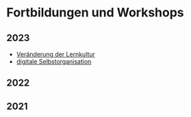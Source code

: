 # Fortbildungen und Workshops

## 2023
- [Veränderung der Lernkultur](workshop/2023-04_Veränderung%20der%20Lernkultur.pdf)
- [digitale Selbstorganisation](workshop/2023_Selbstorganisation-Präsenz.pdf)

## 2022


## 2021